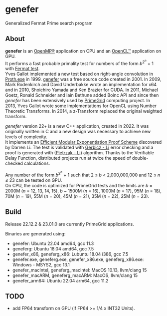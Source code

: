 # genefer
Generalized Fermat Prime search program

<!---
[![Linux build](https://github.com/galloty/genefer22/actions/workflows/linux.yml/badge.svg?branch=main)](https://github.com/galloty/genefer22/actions/workflows/linux.yml)
[![macOS build](https://github.com/galloty/genefer22/actions/workflows/macOS.yml/badge.svg?branch=main)](https://github.com/galloty/genefer22/actions/workflows/macOS.yml)
-->
## About

**genefer** is an [OpenMP®](https://www.openmp.org/) application on CPU and an [OpenCL™](https://www.khronos.org/opencl/) application on GPU.  
It performs a fast probable primality test for numbers of the form *b*<sup>2<sup>*n*</sup></sup> + 1 with [Fermat test](https://en.wikipedia.org/wiki/Fermat_primality_test).  
Yves Gallot implemented a new test based on right-angle convolution in [Proth.exe](https://www.ams.org/journals/mcom/2002-71-238/S0025-5718-01-01350-3/S0025-5718-01-01350-3.pdf) in 1999. [genefer](https://doi.org/10.5334/jors.ca) was a free source code created in 2001. In 2009, Mark Rodenkirch and David Underbakke wrote an implementation for x64 and in 2010, Shoichiro Yamada and Ken Brazier for CUDA. In 2011, Michael Goetz, Ronald Schneider and Iain Bethune added Boinc API and since then *genefer* has been extensively used by [PrimeGrid](https://www.primegrid.com/forum_forum.php?id=75) computing project. In 2013, Yves Gallot wrote some implementations for OpenCL using Number Theoretic Transforms. In 2014, a z-Transform replaced the original weighted transform.  

*genefer* version 22+ is a new C++ application, created in 2022. It was originally written in C and a new design was necessary to achieve new levels of complexity.  
It implements an [Efficient Modular Exponentiation Proof Scheme](https://arxiv.org/abs/2209.15623) discovered by Darren Li.
The test is validated with [Gerbicz - Li](https://www.mersenneforum.org/showthread.php?t=22510) error checking and a proof is generated with ([Pietrzak - Li](https://eprint.iacr.org/2018/627.pdf)) algorithm. Thanks to the Verifiable Delay Function, distributed projects run at twice the speed of double-checked calculations.  

Any number of the form *b*<sup>2<sup>*n*</sup></sup> + 1 such that 2 &le; *b* < 2,000,000,000 and 12 &le; *n* &le; 23 can be tested on GPU.  
On CPU, the code is optimized for PrimeGrid tests and the limits are *b* = 2000M (*n* = 12, 13, 14, 15), *b* ~ 1500M (*n* = 16), 1000M (*n* = 17), 95M (*n* = 18), 70M (*n* = 19), 55M (*n* = 20), 45M (*n* = 21), 35M (*n* = 22), 25M (*n* = 23).  

## Build

Release 22.12.2 & 23.01.0 are currently PrimeGrid applications.  

Binaries are generated using:  
 - genefer: Ubuntu 22.04 amd64, gcc 11.3  
 - geneferg: Ubuntu 18.04 amd64, gcc 7.5  
 - genefer_x86, geneferg_x86: Lubuntu 18.04 i386, gcc 7.5  
 - genefer.exe, geneferg.exe, genefer_x86.exe, geneferg_x86.exe: Windows - MSYS2, gcc 13.1  
 - genefer_macIntel, geneferg_macIntel: MacOS 10.13, llvm/clang 15  
 - genefer_macARM, geneferg_macARM: MacOS, llvm/clang 15  
 - genefer_arm64: Ubuntu 22.04 arm64, gcc 11.2  

## TODO

 - add FP64 transform on GPU (if FP64 >= 1/4 x INT32 Units).  
